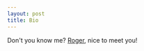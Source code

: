 ```yaml
---
layout: post
title: Bio
---
```


Don't you know me? [Roger](https://rogergranada.github.io/about/), nice to meet you!

